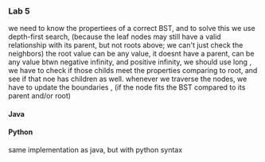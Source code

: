 ### Lab 5
we need to know the propertiees of a correct BST, and to solve this we use depth-first search, (because the leaf nodes may still have a valid relationship with its parent, but not roots above; we can't just check the neighbors)
the root value can be any value, it doesnt have a parent, can be any value btwn negative infinity, and positive infinity, we should use long , we have to check if those childs meet the properties comparing to root, and see if that noe has children as well. 
whenever we traverse the nodes, we have to update the boundaries , (if the node fits the BST compared to its parent and/or root)

#### Java


#### Python
same implementation as java, but with python syntax